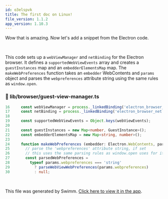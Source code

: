 ```yaml
---
id: o3elspvk
title: The first doc on Linux!
file_version: 1.1.2
app_version: 1.10.3
---
```


Wow that is amazing. Now let's add a snippet from the Electron code.

<br/>

This code sets up a `webViewManager` and `netBinding` for the Electron browser. It defines a `supportedWebViewEvents` array and creates a `guestInstances` map and an `embedderElementsMap` map. The `makeWebPreferences` function takes an `embedder` WebContents and `params` object and parses the `webpreferences` attribute string using the same rules as `window.open`.
<!-- NOTE-swimm-snippet: the lines below link your snippet to Swimm -->
### 📄 lib/browser/guest-view-manager.ts
```typescript
16     const webViewManager = process._linkedBinding('electron_browser_web_view_manager');
17     const netBinding = process._linkedBinding('electron_browser_net');
18     
19     const supportedWebViewEvents = Object.keys(webViewEvents);
20     
21     const guestInstances = new Map<number, GuestInstance>();
22     const embedderElementsMap = new Map<string, number>();
23     
24     function makeWebPreferences (embedder: Electron.WebContents, params: Record<string, any>) {
25       // parse the 'webpreferences' attribute string, if set
26       // this uses the same parsing rules as window.open uses for its features
27       const parsedWebPreferences =
28         typeof params.webpreferences === 'string'
29           ? parseWebViewWebPreferences(params.webpreferences)
30           : null;
```

<br/>

This file was generated by Swimm. [Click here to view it in the app](https://swimm-web-app.web.app/repos/Z2l0aHViJTNBJTNBZWxlY3Ryb24lM0ElM0FJZGl0WWVnZXJTd2ltbQ==/docs/o3elspvk).
